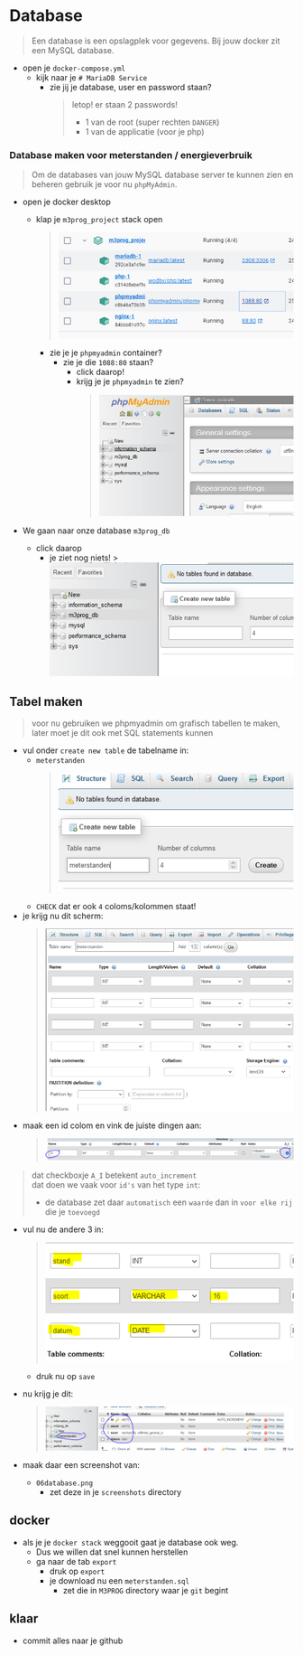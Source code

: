 
# Database

> Een database is een opslagplek voor gegevens. Bij jouw docker zit een MySQL database.

- open je `docker-compose.yml`
    - kijk naar je `# MariaDB Service`
        - zie jij je database, user en password staan?
            > letop! er staan 2 passwords!
            >   - 1 van de root (super rechten `DANGER`)
            >   - 1 van de applicatie (voor je php)



### Database maken voor meterstanden / energieverbruik

> Om de databases van jouw MySQL database server te kunnen zien en beheren gebruik je voor nu `phpMyAdmin`.


- open je docker desktop
    - klap je `m3prog_project` stack open
        > ![](img/stack.PNG)
        - zie je je `phpmyadmin` container?
            - zie je die `1088:80` staan?
                - click daarop!
                - krijg je je `phpmyadmin` te zien?
                    > ![](img/phpadmindocker.PNG)
  
- We gaan naar onze database `m3prog_db`
    - click daarop
        - je ziet nog niets!
                    > ![](img/nada.PNG)
## Tabel maken

> voor nu gebruiken we phpmyadmin om grafisch tabellen te maken, later moet je dit ook met SQL statements kunnen

- vul onder `create new table` de tabelname in:
    - `meterstanden`
        > ![](img/meterstanden.PNG)
    - `CHECK` dat er ook `4` coloms/kolommen staat!
- je krijg nu dit scherm:
    > ![](img/colommen.PNG)
- maak een id colom en vink de juiste dingen aan:
    > ![](img/idmaken.PNG)
> dat checkboxje `A_I` betekent `auto_increment`  
> dat doen we vaak voor `id's` van het type `int`:
> - de database zet daar `automatisch` een `waarde` dan in `voor elke rij` die je `toevoegd`


- vul nu de andere 3 in:
    > ![](img/restcolom.PNG)
    - druk nu op `save`
- nu krijg je dit:
    > ![](img/succes.PNG)

- maak daar een screenshot van:
    - `06database.png`
        - zet deze in je `screenshots` directory

## docker

- als je je `docker stack` weggooit gaat je database ook weg.
    - Dus we willen dat snel kunnen herstellen
    - ga naar de tab `export`
        - druk op `export`
        - je download nu een `meterstanden.sql`
            - zet die in `M3PROG` directory waar je `git` begint

## klaar
- commit alles naar je github







